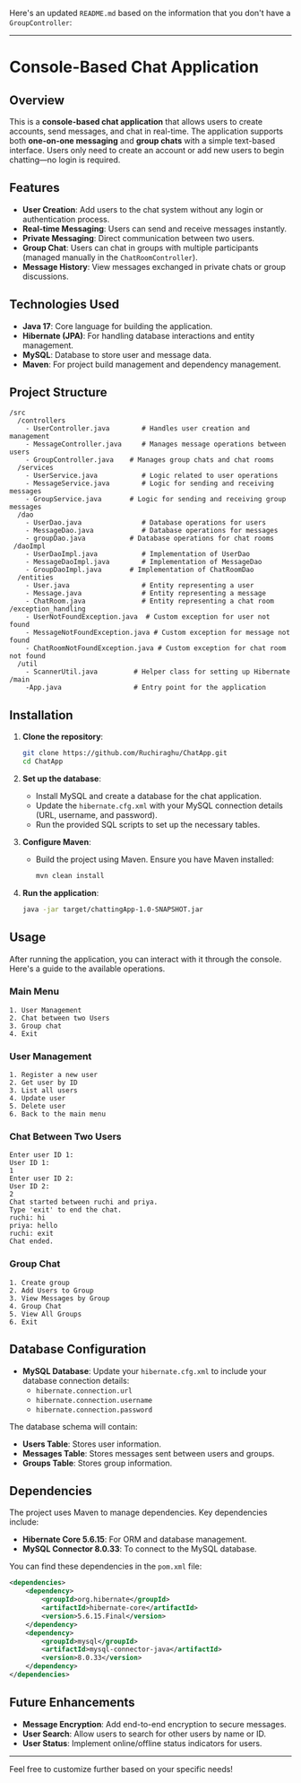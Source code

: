 Here's an updated `README.md` based on the information that you don't have a `GroupController`:

---

# Console-Based Chat Application

## Overview

This is a **console-based chat application** that allows users to create accounts, send messages, and chat in real-time. The application supports both **one-on-one messaging** and **group chats** with a simple text-based interface. Users only need to create an account or add new users to begin chatting—no login is required.

## Features

- **User Creation**: Add users to the chat system without any login or authentication process.
- **Real-time Messaging**: Users can send and receive messages instantly.
- **Private Messaging**: Direct communication between two users.
- **Group Chat**: Users can chat in groups with multiple participants (managed manually in the `ChatRoomController`).
- **Message History**: View messages exchanged in private chats or group discussions.

## Technologies Used

- **Java 17**: Core language for building the application.
- **Hibernate (JPA)**: For handling database interactions and entity management.
- **MySQL**: Database to store user and message data.
- **Maven**: For project build management and dependency management.

## Project Structure

```
/src
  /controllers
    - UserController.java        # Handles user creation and management
    - MessageController.java     # Manages message operations between users
    - GroupController.java    # Manages group chats and chat rooms
  /services
    - UserService.java           # Logic related to user operations
    - MessageService.java        # Logic for sending and receiving messages
    - GroupService.java       # Logic for sending and receiving group messages
  /dao
    - UserDao.java               # Database operations for users
    - MessageDao.java            # Database operations for messages
    - groupDao.java           # Database operations for chat rooms
 /daoImpl
    - UserDaoImpl.java           # Implementation of UserDao
    - MessageDaoImpl.java        # Implementation of MessageDao
    - GroupDaoImpl.java       # Implementation of ChatRoomDao
  /entities
    - User.java                  # Entity representing a user
    - Message.java               # Entity representing a message
    - ChatRoom.java              # Entity representing a chat room
/exception_handling
    - UserNotFoundException.java  # Custom exception for user not found
    - MessageNotFoundException.java # Custom exception for message not found
    - ChatRoomNotFoundException.java # Custom exception for chat room not found
  /util
    - ScannerUtil.java         # Helper class for setting up Hibernate
/main
    -App.java                  # Entry point for the application
```

## Installation

1. **Clone the repository**:
   ```bash
   git clone https://github.com/Ruchiraghu/ChatApp.git
   cd ChatApp
   ```

2. **Set up the database**:
   - Install MySQL and create a database for the chat application.
   - Update the `hibernate.cfg.xml` with your MySQL connection details (URL, username, and password).
   - Run the provided SQL scripts to set up the necessary tables.

3. **Configure Maven**:
   - Build the project using Maven. Ensure you have Maven installed:
     ```bash
     mvn clean install
     ```

4. **Run the application**:
   ```bash
   java -jar target/chattingApp-1.0-SNAPSHOT.jar
   ```

## Usage

After running the application, you can interact with it through the console. Here's a guide to the available operations.

### Main Menu

```plaintext
1. User Management
2. Chat between two Users
3. Group chat
4. Exit
```

### User Management

```plaintext
1. Register a new user
2. Get user by ID
3. List all users
4. Update user
5. Delete user
6. Back to the main menu
```

### Chat Between Two Users

```plaintext
Enter user ID 1:
User ID 1: 
1
Enter user ID 2:
User ID 2: 
2
Chat started between ruchi and priya.
Type 'exit' to end the chat.
ruchi: hi
priya: hello
ruchi: exit
Chat ended. 
```

### Group Chat

```plaintext
1. Create group
2. Add Users to Group
3. View Messages by Group
4. Group Chat
5. View All Groups
6. Exit
```

## Database Configuration

- **MySQL Database**: Update your `hibernate.cfg.xml` to include your database connection details:
  - `hibernate.connection.url`
  - `hibernate.connection.username`
  - `hibernate.connection.password`

The database schema will contain:
- **Users Table**: Stores user information.
- **Messages Table**: Stores messages sent between users and groups.
- **Groups Table**: Stores group information.

## Dependencies

The project uses Maven to manage dependencies. Key dependencies include:
- **Hibernate Core 5.6.15**: For ORM and database management.
- **MySQL Connector 8.0.33**: To connect to the MySQL database.

You can find these dependencies in the `pom.xml` file:
```xml
<dependencies>
    <dependency>
        <groupId>org.hibernate</groupId>
        <artifactId>hibernate-core</artifactId>
        <version>5.6.15.Final</version>
    </dependency>
    <dependency>
        <groupId>mysql</groupId>
        <artifactId>mysql-connector-java</artifactId>
        <version>8.0.33</version>
    </dependency>
</dependencies>
```

## Future Enhancements

- **Message Encryption**: Add end-to-end encryption to secure messages.
- **User Search**: Allow users to search for other users by name or ID.
- **User Status**: Implement online/offline status indicators for users.

---

Feel free to customize further based on your specific needs!
